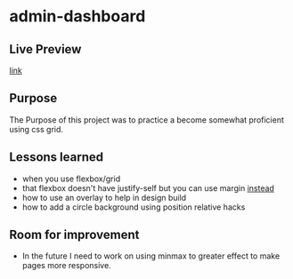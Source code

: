 # admin-dashboard
## Live Preview
[link](https://palmerusaf.github.io/admin-dashboard/)

## Purpose
The Purpose of this project was to practice a become somewhat proficient using css grid.
## Lessons learned
* when you use flexbox/grid
* that flexbox doesn't have justify-self but you can use margin [instead](https://developer.mozilla.org/en-US/docs/Web/CSS/CSS_Box_Alignment/Box_Alignment_in_Flexbox)
* how to use an overlay to help in design build
* how to add a circle background using position relative hacks
## Room for improvement
* In the future I need to work on using minmax to greater effect to make pages more responsive.